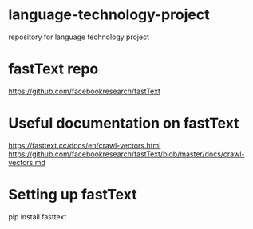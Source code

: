 # language-technology-project
repository for language technology project

# fastText repo
https://github.com/facebookresearch/fastText

# Useful documentation on fastText
https://fasttext.cc/docs/en/crawl-vectors.html
https://github.com/facebookresearch/fastText/blob/master/docs/crawl-vectors.md

# Setting up fastText
pip install fasttext


